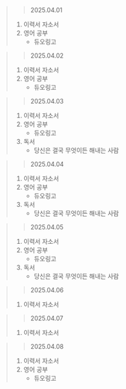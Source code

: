 > > 2025.04.01
> 1. 이력서 자소서
> 2. 영어 공부
>    - 듀오링고

> > 2025.04.02
> 1. 이력서 자소서
> 2. 영어 공부
>    - 듀오링고

> > 2025.04.03
> 1. 이력서 자소서
> 2. 영어 공부
>    - 듀오링고
> 3. 독서
>    - 당신은 결국 무엇이든 해내는 사람

> > 2025.04.04
> 1. 이력서 자소서
> 2. 영어 공부
>    - 듀오링고
> 3. 독서
>    - 당신은 결국 무엇이든 해내는 사람

> > 2025.04.05
> 1. 이력서 자소서
> 2. 영어 공부
>    - 듀오링고
> 3. 독서
>    - 당신은 결국 무엇이든 해내는 사람

> > 2025.04.06
> 1. 이력서 자소서

> > 2025.04.07
> 1. 이력서 자소서

> > 2025.04.08
> 1. 이력서 자소서
> 2. 영어 공부
>    - 듀오링고
